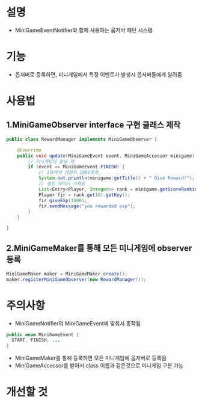 # 설명
- MiniGameEventNotifier와 함께 사용하는 옵저버 패턴 시스템


# 기능
- 옵저버로 등록하면, 미니게임에서 특정 이벤트가 발생시 옵저버들에게 알려줌


# 사용법
## 1.MiniGameObserver interface 구현 클래스 제작
```java
public class RewardManager implements MiniGameObserver {

	@Override
	public void update(MiniGameEvent event, MiniGameAccessor minigame) {
    	// 미니게임이 끝날 때
		if (event == MiniGameEvent.FINISH) {
     		// 1등에게 경험지 1000증정
			System.out.println(minigame.getTitle() + " Give Reward!");
      		// 랭킹 데이터 가져옴
			List<Entry<Player, Integer>> rank = minigame.getScoreRanking();
			Player fir = rank.get(0).getKey();
			fir.giveExp(1000);
			fir.sendMessage("you rewarded exp");
		}
	}

}
```
## 2.MiniGameMaker를 통해 모든 미니게임에 observer 등록
```java
MiniGameMaker maker = MiniGameMaker.create();
maker.registerMiniGameObserver(new RewardManager());
```

# 주의사항
- MiniGameNotifier의 MiniGameEvent에 맞춰서 동작됨
```java
public enum MiniGameEvent {
  START, FINISH, ...
}
```

- MiniGameMaker를 통해 등록하면 모든 미니게임에 옵저버로 등록됨
- MiniGameAccessor를 받아서 class 이름과 같은것으로 미니게임 구분 가능

# 개선할 것

